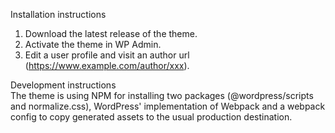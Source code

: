 Installation instructions
1. Download the latest release of the theme.
2. Activate the theme in WP Admin.
3. Edit a user profile and visit an author url (https://www.example.com/author/xxx).

Development instructions  
The theme is using NPM for installing two packages (@wordpress/scripts and normalize.css), WordPress' implementation of Webpack and a webpack config to copy generated assets to the usual production destination.
